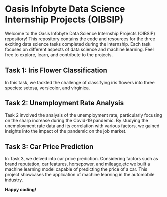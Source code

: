 # Oasis Infobyte Data Science Internship Projects (OIBSIP)

Welcome to the Oasis Infobyte Data Science Internship Projects (OIBSIP) repository! This repository contains the code and resources for the three exciting data science tasks completed during the internship. Each task focuses on different aspects of data science and machine learning. Feel free to explore, learn, and contribute to the projects.

## Task 1: Iris Flower Classification

In this task, we tackled the challenge of classifying iris flowers into three species: setosa, versicolor, and virginica.

## Task 2: Unemployment Rate Analysis

Task 2 involved the analysis of the unemployment rate, particularly focusing on the sharp increase during the Covid-19 pandemic. By studying the unemployment rate data and its correlation with various factors, we gained insights into the impact of the pandemic on the job market.


## Task 3: Car Price Prediction

In Task 3, we delved into car price prediction. Considering factors such as brand reputation, car features, horsepower, and mileage,etc we built a machine learning model capable of predicting the price of a car. This project showcases the application of machine learning in the automobile industry.


**Happy coding!**

